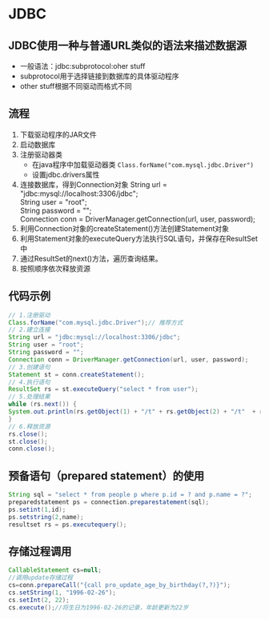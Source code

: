 # JDBC

## JDBC使用一种与普通URL类似的语法来描述数据源

- 一般语法：jdbc:subprotocol:oher stuff
- subprotocol用于选择链接到数据库的具体驱动程序
- other stuff根据不同驱动而格式不同

## 流程

1. 下载驱动程序的JAR文件
2. 启动数据库
3. 注册驱动器类
    - 在java程序中加载驱动器类 ```Class.forName("com.mysql.jdbc.Driver")```
    - 设置jdbc.drivers属性
4. 连接数据库，得到Connection对象
    String url = "jdbc:mysql://localhost:3306/jdbc";  
    String user = "root";  
    String password = "";  
    Connection conn = DriverManager.getConnection(url, user, password); 
5. 利用Connection对象的createStatement()方法创建Statement对象
6. 利用Statement对象的executeQuery方法执行SQL语句，并保存在ResultSet中
7. 通过ResultSet的next()方法，遍历查询结果。
8. 按照顺序依次释放资源

## 代码示例

```Java
// 1.注册驱动  
Class.forName("com.mysql.jdbc.Driver");// 推荐方式  
// 2.建立连接  
String url = "jdbc:mysql://localhost:3306/jdbc";  
String user = "root";  
String password = "";  
Connection conn = DriverManager.getConnection(url, user, password);
// 3.创建语句  
Statement st = conn.createStatement(); 
// 4.执行语句  
ResultSet rs = st.executeQuery("select * from user");
// 5.处理结果  
while (rs.next()) {  
System.out.println(rs.getObject(1) + "/t" + rs.getObject(2) + "/t"  + rs.getObject(3) + "/t" + rs.getObject(4));  
}  
// 6.释放资源  
rs.close();  
st.close();  
conn.close();
```

## 预备语句（prepared statement）的使用

```Java
String sql = "select * from people p where p.id = ? and p.name = ?";  
preparedstatement ps = connection.preparestatement(sql);  
ps.setint(1,id);  
ps.setstring(2,name);  
resultset rs = ps.executequery();
```

## 存储过程调用

```Java
CallableStatement cs=null;  
//调用update存储过程  
cs=conn.prepareCall("{call pro_update_age_by_birthday(?,?)}");  
cs.setString(1, "1996-02-26");  
cs.setInt(2, 22);
cs.execute();//将生日为1996-02-26的记录，年龄更新为22岁
```
